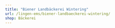 ```yaml
---
title: "Biener Landbäckerei Wintering"
url: /lingen-ems/biener-landbaeckerei-wintering/
shop: Bäckerei
---
```

